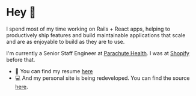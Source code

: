 # Hey 🤙

I spend most of my time working on Rails + React apps, helping to productively ship features and build maintainable applications that scale and are as enjoyable to build as they are to use.

I'm currently a Senior Staff Engineer at [Parachute Health](https://parachutehealth.com). I was at [Shopify](https://shopify.com) before that.

- 💼 You can find my resume [here](https://github.com/tylerwillingham/resume)
- 💻 And my personal site is being redeveloped. You can find the source [here](https://github.com/tylerwillingham/overengineered).
